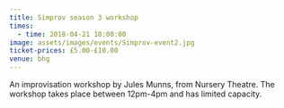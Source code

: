 ```yaml
---
title: Simprov season 3 workshop
times:
  - time: 2018-04-21 10:00:00
image: assets/images/events/Simprov-event2.jpg
ticket-prices: £5.00-£10.00
venue: bhg
---
```


An improvisation workshop by Jules Munns, from Nursery Theatre. The workshop takes place between 12pm-4pm and has limited capacity.
